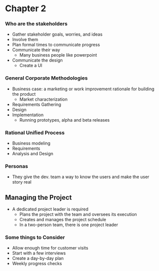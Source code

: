 # Chapter 2 #

### Who are the stakeholders ###

- Gather stakeholder goals, worries, and ideas
- Involve them
- Plan formal times to communicate progress
- Communicate their way
  - Many business people like powerpoint
- Communicate the design
  - Create a UI

### General Corporate Methodologies ###

- Business case: a marketing or work improvement rationale for building the product
  - Market characterization
- Requirements Gathering
- Design
- Implementation
  - Running prototypes, alpha and beta releases

### Rational Unified Process ###

- Business modeling
- Requirements
- Analysis and Design

### Personas ###

- They give the dev. team a way to know the users and make the user story real
 
Managing the Project
--------------------

- A dedicated project leader is required
  - Plans the project with the team and oversees its execution
  - Creates and manages the project schedule
  - In a two-person team, there is one project leader

### Some things to Consider ###

- Allow enough time for customer visits
- Start with a few interviews
- Create a day-by-day plan
- Weekly progress checks
